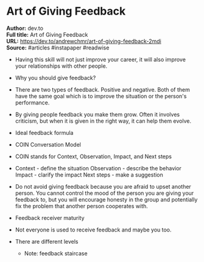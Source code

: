 # Art of Giving Feedback

**Author:** dev.to  
**Full title:** Art of Giving Feedback  
**URL:** https://dev.to/andrewchmr/art-of-giving-feedback-2mdi  
**Source:** #articles #instapaper #readwise

- Having this skill will not just improve your career, it will also improve your relationships with other people. 
   
- Why you should give feedback? 
   
- There are two types of feedback. Positive and negative. Both of them have the same goal which is to improve the situation or the person's performance. 
   
- By giving people feedback you make them grow. Often it involves criticism, but when it is given in the right way, it can help them evolve. 
   
- Ideal feedback formula 
   
- COIN Conversation Model 
   
- COIN stands for Context, Observation, Impact, and Next steps 
   
- Context - define the situation
  Observation - describe the behavior
  Impact - clarify the impact
  Next steps - make a suggestion 
   
- Do not avoid giving feedback because you are afraid to upset another person. You cannot control the mood of the person you are giving your feedback to, but you will encourage honesty in the group and potentially fix the problem that another person cooperates with. 
   
- Feedback receiver maturity 
   
- Not everyone is used to receive feedback and maybe you too. 
   
- There are different levels 
   
   - Note: feedback staircase
   
